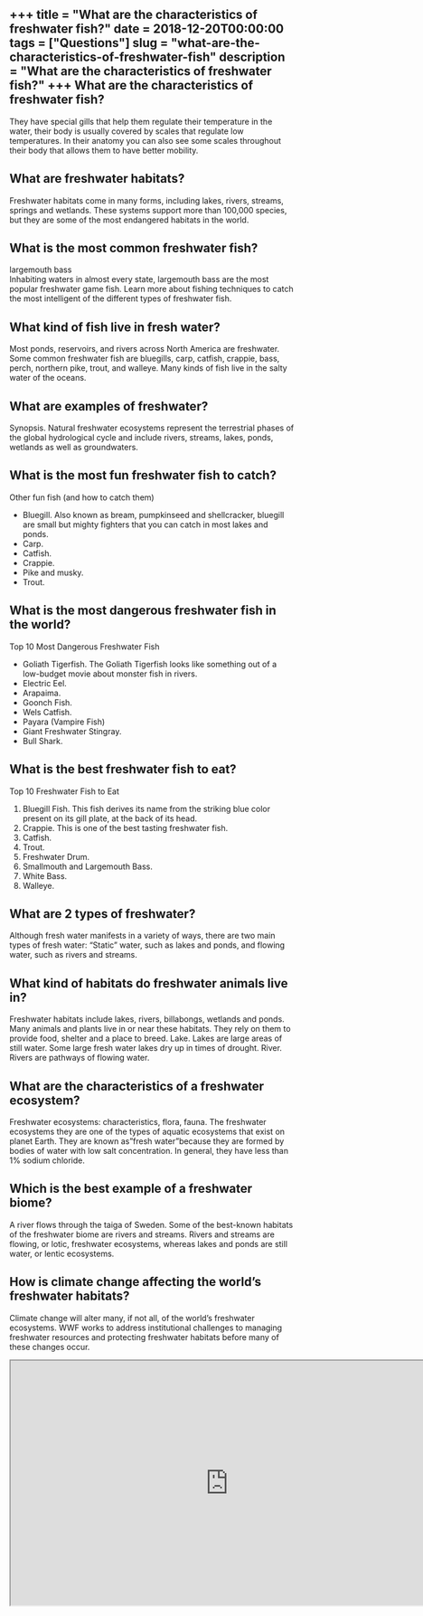 +++
title = "What are the characteristics of freshwater fish?"
date = 2018-12-20T00:00:00
tags = ["Questions"]
slug = "what-are-the-characteristics-of-freshwater-fish"
description = "What are the characteristics of freshwater fish?"
+++
What are the characteristics of freshwater fish?
------------------------------------------------

They have special gills that help them regulate their temperature in the water, their body is usually covered by scales that regulate low temperatures. In their anatomy you can also see some scales throughout their body that allows them to have better mobility.

What are freshwater habitats?
-----------------------------

Freshwater habitats come in many forms, including lakes, rivers, streams, springs and wetlands. These systems support more than 100,000 species, but they are some of the most endangered habitats in the world.

What is the most common freshwater fish?
----------------------------------------

largemouth bass  
Inhabiting waters in almost every state, largemouth bass are the most popular freshwater game fish. Learn more about fishing techniques to catch the most intelligent of the different types of freshwater fish.

What kind of fish live in fresh water?
--------------------------------------

Most ponds, reservoirs, and rivers across North America are freshwater. Some common freshwater fish are bluegills, carp, catfish, crappie, bass, perch, northern pike, trout, and walleye. Many kinds of fish live in the salty water of the oceans.

What are examples of freshwater?
--------------------------------

Synopsis. Natural freshwater ecosystems represent the terrestrial phases of the global hydrological cycle and include rivers, streams, lakes, ponds, wetlands as well as groundwaters.

What is the most fun freshwater fish to catch?
----------------------------------------------

Other fun fish (and how to catch them)

- Bluegill. Also known as bream, pumpkinseed and shellcracker, bluegill are small but mighty fighters that you can catch in most lakes and ponds.
- Carp.
- Catfish.
- Crappie.
- Pike and musky.
- Trout.

What is the most dangerous freshwater fish in the world?
--------------------------------------------------------

Top 10 Most Dangerous Freshwater Fish

- Goliath Tigerfish. The Goliath Tigerfish looks like something out of a low-budget movie about monster fish in rivers.
- Electric Eel.
- Arapaima.
- Goonch Fish.
- Wels Catfish.
- Payara (Vampire Fish)
- Giant Freshwater Stingray.
- Bull Shark.

What is the best freshwater fish to eat?
----------------------------------------

Top 10 Freshwater Fish to Eat

1. Bluegill Fish. This fish derives its name from the striking blue color present on its gill plate, at the back of its head.
2. Crappie. This is one of the best tasting freshwater fish.
3. Catfish.
4. Trout.
5. Freshwater Drum.
6. Smallmouth and Largemouth Bass.
7. White Bass.
8. Walleye.

What are 2 types of freshwater?
-------------------------------

Although fresh water manifests in a variety of ways, there are two main types of fresh water: “Static” water, such as lakes and ponds, and flowing water, such as rivers and streams.

What kind of habitats do freshwater animals live in?
----------------------------------------------------

Freshwater habitats include lakes, rivers, billabongs, wetlands and ponds. Many animals and plants live in or near these habitats. They rely on them to provide food, shelter and a place to breed. Lake. Lakes are large areas of still water. Some large fresh water lakes dry up in times of drought. River. Rivers are pathways of flowing water.

What are the characteristics of a freshwater ecosystem?
-------------------------------------------------------

Freshwater ecosystems: characteristics, flora, fauna. The freshwater ecosystems they are one of the types of aquatic ecosystems that exist on planet Earth. They are known as”fresh water”because they are formed by bodies of water with low salt concentration. In general, they have less than 1% sodium chloride.

Which is the best example of a freshwater biome?
------------------------------------------------

A river flows through the taiga of Sweden. Some of the best-known habitats of the freshwater biome are rivers and streams. Rivers and streams are flowing, or lotic, freshwater ecosystems, whereas lakes and ponds are still water, or lentic ecosystems.

How is climate change affecting the world’s freshwater habitats?
----------------------------------------------------------------

Climate change will alter many, if not all, of the world’s freshwater ecosystems. WWF works to address institutional challenges to managing freshwater resources and protecting freshwater habitats before many of these changes occur.

<iframe allow="accelerometer; autoplay; clipboard-write; encrypted-media; gyroscope; picture-in-picture" allowfullscreen="" class="__youtube_prefs__  epyt-is-override  no-lazyload" data-no-lazy="1" data-origheight="433" data-origwidth="770" data-skipgform_ajax_framebjll="" height="433" id="_ytid_19971" loading="lazy" src="https://www.youtube.com/embed/SexLZIyo_FA?enablejsapi=1&autoplay=0&cc_load_policy=0&cc_lang_pref=&iv_load_policy=1&loop=0&modestbranding=0&rel=1&fs=1&playsinline=0&autohide=2&theme=dark&color=red&controls=1&" title="YouTube player" width="770"></iframe>